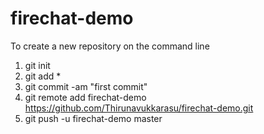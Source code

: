 firechat-demo
=============

To create a new repository on the command line

1. git init
2. git add *
3. git commit -am "first commit"
4. git remote add firechat-demo https://github.com/Thirunavukkarasu/firechat-demo.git
5. git push -u firechat-demo master

